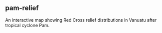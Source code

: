 ## pam-relief
An interactive map showing Red Cross relief distributions in Vanuatu after tropical cyclone Pam.
